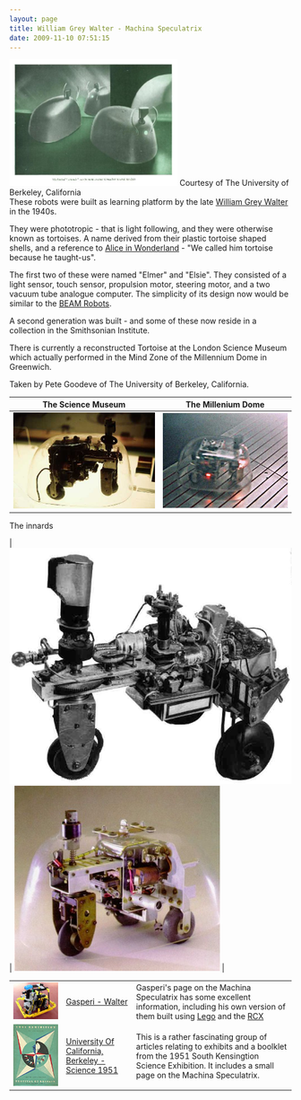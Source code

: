 ```yaml
---
layout: page
title: William Grey Walter - Machina Speculatrix
date: 2009-11-10 07:51:15
---
```

<div style=" width: 330; float: left;"><img class="img-responsive" height="225" src="/galleries/gallery-1-common-images/52-machinaspeculatrix.jpg" width="300"/>
Courtesy of The University of Berkeley, California</div>These robots were built as learning platform by the late <a class="wiki" href="/wiki/william_grey_walter.html" title="William Grey Walter">William Grey Walter</a> in the 1940s.

They were phototropic - that is light following, and they were otherwise known as tortoises. A name derived from their plastic tortoise shaped shells, and a reference to <a href="http://amzn.to/2uevryU" rel="external" target="_blank">Alice in Wonderland</a> - "We called him tortoise because he taught-us".

The first two of these were named "Elmer" and "Elsie". They consisted of a light sensor, touch sensor, propulsion motor, steering motor, and a two vacuum tube analogue computer. The simplicity of its design now would be similar to the <a class="wiki" href="/wiki/beam_robots.html" title="Biology, Electronics, Aesthetics and Mechanics">BEAM Robots</a>.

A second generation was built - and some of these now reside in a collection in the Smithsonian Institute.

There is currently a reconstructed Tortoise at the London Science Museum which actually performed in the Mind Zone of the Millennium Dome in Greenwich.

Taken by Pete Goodeve of The University of Berkeley, California.

| The Science Museum                                                                            | The Millenium Dome |
| --------------------------------------------------------------------------------------------- | ------------------ |
| ![Tortoise At The Science Museum](/galleries/gallery-1-common-images/135-tortoise-scimus.jpg) | ![Tortoise at The Millenium Dome](galleries/gallery-1-common-images/136-tortoise.jpg) |

The innards

| ![Innards of Elsie](galleries/gallery-1-common-images/53-wgw-elsie.jpg) | ![Innards of a Tortoise](galleries/gallery-1-common-images/54-xwgbig-jpg.jpg) |


<table class="normal" id="fancytable_1"> <tr> <td> <a class="internal" href="http://www.plazaearth.com/usr/gasperi/walter.htm" target="_blank"> <img class="img-responsive" src="/galleries/gallery-1-common-images/133-gasperispeculatrix.jpg"/> </a> </td> <td> <a href="http://www.plazaearth.com/usr/gasperi/walter.htm" rel="external" target="_blank">Gasperi - Walter</a> </td> <td> Gasperi's page on the Machina Speculatrix has some excellent information, including his own version of them built using <a class="wiki" href="/wiki/lego.html" title="The best known construction toy">Lego</a> and the <a class="wiki" href="/wiki/rcx.html" title="The Lego RCX">RCX</a></td> </tr>
<tr> <td> <a class="internal" href="http://jwgibbs.cchem.berkeley.edu/science1951/speculatrix.html" target="_blank"> <img class="img-responsive" src="/galleries/gallery-1-common-images/134-science1951.jpg"/> </a> </td> <td> <a href="http://jwgibbs.cchem.berkeley.edu/science1951" rel="external" target="_blank">University Of California, Berkeley - Science 1951</a> </td> <td> This is a rather fascinating group of articles relating to exhibits and a boolklet from the 1951 South Kensingtion Science Exhibition. It includes a small page on the Machina Speculatrix.</td> </tr> </table>
